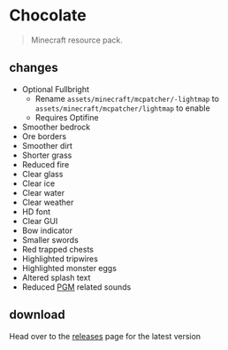 # Chocolate
> Minecraft resource pack.

## changes
- Optional Fullbright
  - Rename `assets/minecraft/mcpatcher/-lightmap` to `assets/minecraft/mcpatcher/lightmap` to enable
  - Requires Optifine
- Smoother bedrock
- Ore borders
- Smoother dirt
- Shorter grass
- Reduced fire
- Clear glass
- Clear ice
- Clear water
- Clear weather
- HD font
- Clear GUI
- Bow indicator
- Smaller swords
- Red trapped chests
- Highlighted tripwires
- Highlighted monster eggs
- Altered splash text
- Reduced [PGM](https://github.com/pgmdev/pgm) related sounds

## download
Head over to the [releases](https://github.com/jacobbearden/chocolate/releases) page for the latest version
